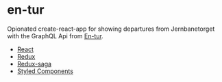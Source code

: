 # en-tur

Opionated create-react-app for showing departures from Jernbanetorget with the GraphQL Api from [En-tur](https://www.entur.org/).

- [React](https://reactjs.org/)
- [Redux](https://redux.js.org/) 
- [Redux-saga](https://redux-saga.js.org/docs/api/)
- [Styled Components](https://www.styled-components.com/)
